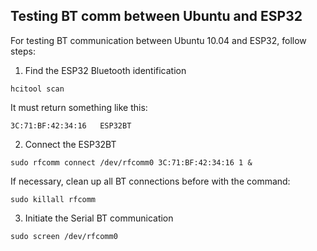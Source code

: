 ## Testing BT comm between Ubuntu and ESP32

For testing BT communication between Ubuntu 10.04 and ESP32, follow steps:

1. Find the ESP32 Bluetooth identification
```
hcitool scan
```
It must return something like this:
```
3C:71:BF:42:34:16   ESP32BT
```
2. Connect the ESP32BT
```
sudo rfcomm connect /dev/rfcomm0 3C:71:BF:42:34:16 1 &
```
If necessary, clean up all BT connections before with the command:
```
sudo killall rfcomm
```
3. Initiate the Serial BT communication
```
sudo screen /dev/rfcomm0
```